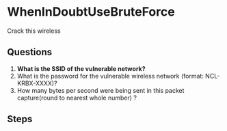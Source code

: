 # WhenInDoubtUseBruteForce
Crack this wireless

## Questions
1. **What is the SSID of the vulnerable network?**
2. What is the password for the vulnerable wireless network (format: NCL-KRBX-XXXX)?
3. How many bytes per second were being sent in this packet capture(round to nearest whole number) ?

## Steps
